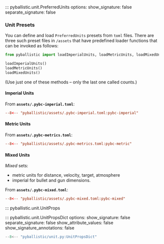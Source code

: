 ::: pyballistic.unit.PreferredUnits
    options:
        show_signature: false
        separate_signature: false


### Unit Presets

You can define and load `PreferredUnits` presets from `toml` files.  There are three such preset files in `/assets` that have predefined loader functions that can be invoked as follows:

```python
from pyballistic import loadImperialUnits, loadMetricUnits, loadMixedUnits

loadImperialUnits()
loadMetricUnits()
loadMixedUnits()
```

(Use just one of these methods – only the last one called counts.)

#### Imperial Units

From **`assets/.pybc-imperial.toml`**:

```toml
--8<-- "pyballistic/assets/.pybc-imperial.toml:pybc-imperial"
```

#### Metric Units

From **`assets/.pybc-metrics.toml`**:

```toml
--8<-- "pyballistic/assets/.pybc-metrics.toml:pybc-metric"
```

#### Mixed Units

*Mixed* sets:

* metric units for distance, velocity, target, atmosphere
* imperial for bullet and gun dimensions.

From **`assets/.pybc-mixed.toml`**:

```toml
--8<-- "pyballistic/assets/.pybc-mixed.toml:pybc-mixed"
```


::: pyballistic.unit.UnitProps

::: pyballistic.unit.UnitPropsDict
    options:
        show_signature: false
        separate_signature: false
        show_attribute_values: false
        show_signature_annotations: false

```python
--8<-- "pyballistic/unit.py:UnitPropsDict"
```
